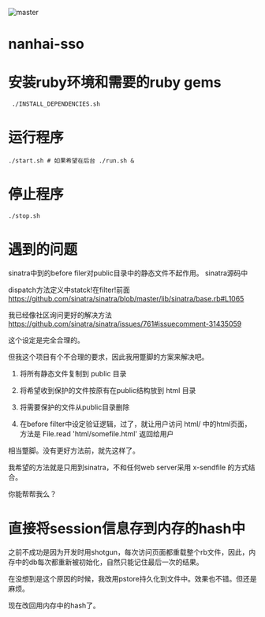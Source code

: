 
![master](https://travis-ci.org/404pnf/kidslib-nanhai-sso.svg)

nanhai-sso
==========

# 安装ruby环境和需要的ruby gems

     ./INSTALL_DEPENDENCIES.sh

# 运行程序

    ./start.sh # 如果希望在后台 ./run.sh &

# 停止程序 

    ./stop.sh 

# 遇到的问题
sinatra中到的before filer对public目录中的静态文件不起作用。 sinatra源码中

dispatch方法定义中statck!在filter!前面
https://github.com/sinatra/sinatra/blob/master/lib/sinatra/base.rb#L1065

我已经像社区询问更好的解决方法
https://github.com/sinatra/sinatra/issues/761#issuecomment-31435059

这个设定是完全合理的。

但我这个项目有个不合理的要求，因此我用蹩脚的方案来解决吧。

1. 将所有静态文件复制到 public 目录

2. 将希望收到保护的文件按原有在public结构放到 html 目录

3. 将需要保护的文件从public目录删除

4. 在before filter中设定验证逻辑，过了，就让用户访问 html/ 中的html页面，方法是 File.read 'html/somefile.html' 返回给用户

相当蹩脚。没有更好方法前，就先这样了。

我希望的方法就是只用到sinatra，不和任何web server采用 x-sendfile 的方式结合。

你能帮帮我么？


# 直接将session信息存到内存的hash中

之前不成功是因为开发时用shotgun，每次访问页面都重载整个rb文件，因此，内存中的db每次都重新被初始化，自然只能记住最后一次的结果。

在没想到是这个原因的时候，我改用pstore持久化到文件中。效果也不错。但还是麻烦。

现在改回用内存中的hash了。

